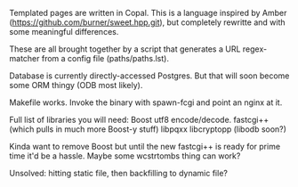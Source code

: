 Templated pages are written in Copal. This is a language inspired by Amber
(https://github.com/burner/sweet.hpp.git), but completely rewritte and with
some meaningful differences.

These are all brought together by a script that generates a URL regex-matcher
from a config file (paths/paths.lst).

Database is currently directly-accessed Postgres. But that will soon become
some ORM thingy (ODB most likely).

Makefile works. Invoke the binary with spawn-fcgi and point an nginx at it.

Full list of libraries you will need:
	Boost utf8 encode/decode.
	fastcgi++ (which pulls in much more Boost-y stuff)
	libpqxx
	libcryptopp
	(libodb soon?)

Kinda want to remove Boost but until the new fastcgi++ is ready for prime time
it'd be a hassle. Maybe some wcstrtombs thing can work?

Unsolved: hitting static file, then backfilling to dynamic file?
